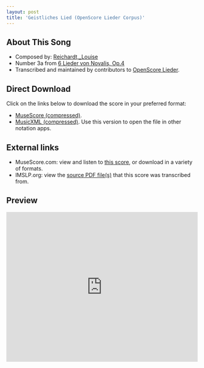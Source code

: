 ```yaml
---
layout: post
title: 'Geistliches Lied (OpenScore Lieder Corpus)'
---
```


## About This Song

- Composed by: [Reichardt,_Louise](https://fourscoreandmore.org/openscore/lieder/Reichardt,_Louise)
- Number 3a from [6 Lieder von Novalis, Op.4](https://fourscoreandmore.org/openscore/lieder/Reichardt,_Louise/6_Lieder_von_Novalis,_Op.4)
- Transcribed and maintained by contributors to [OpenScore Lieder].

[OpenScore Lieder]: https://musescore.com/openscore-lieder-corpus

## Direct Download

Click on the links below to download the score in your preferred format:
- [MuseScore (compressed)](https://github.com/openscore/lieder/blob/main/scores/Reichardt,_Louise/6_Lieder_von_Novalis,_Op.4/3a_Geistliches_Lied/lc5092560.mscz?raw=true).
- [MusicXML (compressed)](https://github.com/openscore/lieder/blob/main/scores/Reichardt,_Louise/6_Lieder_von_Novalis,_Op.4/3a_Geistliches_Lied/lc5092560.mxl?raw=true). Use this version to open the file in other notation apps.

## External links

- MuseScore.com: view and listen to [this score][MuseScore], or download in a variety of formats.
- IMSLP.org: view the [source PDF file(s)][IMSLP] that this score was transcribed from.

[MuseScore]: https://musescore.com/score/5092560
[IMSLP]: https://imslp.org/wiki/Special:ReverseLookup/511862

## Preview

<iframe width="100%" height="394" src="https://musescore.com/openscore-lieder-corpus/scores/5092560/embed" frameborder="0" allowfullscreen allow="autoplay; fullscreen"></iframe>
